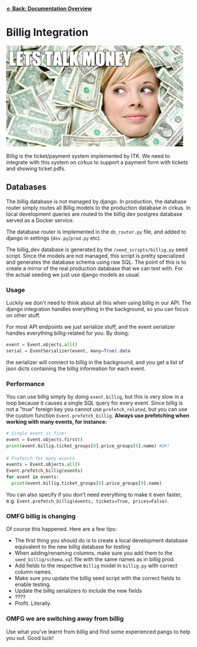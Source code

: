[**&larr; Back: Documentation Overview**](../../../README.md#documentation-overview)

# Billig Integration

<img src="./billig_meme.png" />

Billig is the ticket/payment system implemented by ITK.
We need to integrate with this system on cirkus to support
a payment form with tickets and showing ticket pdfs. 

## Databases

The billig database is not managed by django. 
In production, the database router simply routes 
all Billig models to the production database in cirkus. In local development queries are routed to the billig dev postgres database served as a Docker service.

The database router is implemented in the `db_router.py` file, and 
added to django in settings (`dev.py`/`prod.py` etc).

The billig_dev database is generated by the `/seed_scripts/billig.py` seed script. 
Since the models are not managed, this script is pretty specialized 
and generates the database schema using raw SQL. The point of this is to create a mirror of the real production database 
that we can test with. For the actual seeding we just use django models as usual.

### Usage

Luckily we don't need to think about all this when using billig in our API.
The django integration handles everything in the background, so you
can focus on other stuff.

For most API endpoints we just serialize stuff, and the event serializer 
handles everything billig-related for you. By doing:

```python
event = Event.objects.all()
serial = EventSerializer(event, many=True).data
```

the serializer will connect to billig in the background, 
and you get a list of json dicts containing the billig information 
for each event. 

### Performance

You can use billig simply by doing `event.billig`, but this is very slow in a loop because it causes a single SQL query for every event. Since billig is not a "true" foreign key you cannot use `prefetch_related`, but you can use the custom function `Event.prefetch_billig`. **Always use prefetching when working with many events, for instance:** 

```python
# Single event is fine!
event = Event.objects.first()
print(event.billig.ticket_groups[0].price_groups[0].name) #OK!

# Prefetch for many events
events = Event.objects.all()
Event.prefetch_billig(events)
for event in events:
  print(event.billig.ticket_groups[0].price_groups[0].name)
```

You can also specify if you don't need everything to make it even faster, e.g. `Event.prefetch_billig(events, tickets=True, prices=False)`.

### OMFG billig is changing

Of course this happened. Here are a few tips:

- The first thing you should do is to create a local development database
equivalent to the new billig database for testing
- When adding/renaming columns, make sure you add them
to the `seed_billig/schema.sql` file with the same names as in billig prod. 
- Add fields to the respective `Billig` model in `billig.py` with
correct column names.
- Make sure you update the billig seed script with the correct fields
to enable testing. 
- Update the billig serializers to include the new fields
- ????
- Profit. Literally. 

### OMFG we are switching away from billig

Use what you've learnt from billig and find some experienced
pangs to help you out. Good luck!
